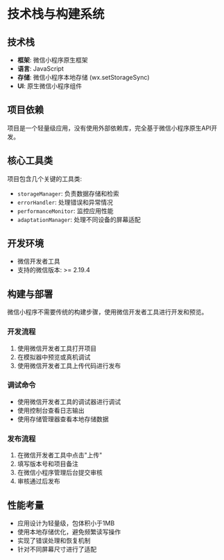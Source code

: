 # 技术栈与构建系统

## 技术栈
- **框架**: 微信小程序原生框架
- **语言**: JavaScript
- **存储**: 微信小程序本地存储 (wx.setStorageSync)
- **UI**: 原生微信小程序组件

## 项目依赖
项目是一个轻量级应用，没有使用外部依赖库，完全基于微信小程序原生API开发。

## 核心工具类
项目包含几个关键的工具类:
- `storageManager`: 负责数据存储和检索
- `errorHandler`: 处理错误和异常情况
- `performanceMonitor`: 监控应用性能
- `adaptationManager`: 处理不同设备的屏幕适配

## 开发环境
- 微信开发者工具
- 支持的微信版本: >= 2.19.4

## 构建与部署
微信小程序不需要传统的构建步骤，使用微信开发者工具进行开发和预览。

### 开发流程
1. 使用微信开发者工具打开项目
2. 在模拟器中预览或真机调试
3. 使用微信开发者工具上传代码进行发布

### 调试命令
- 使用微信开发者工具的调试器进行调试
- 使用控制台查看日志输出
- 使用存储管理器查看本地存储数据

### 发布流程
1. 在微信开发者工具中点击"上传"
2. 填写版本号和项目备注
3. 在微信小程序管理后台提交审核
4. 审核通过后发布

## 性能考量
- 应用设计为轻量级，包体积小于1MB
- 使用本地存储优化，避免频繁读写操作
- 实现了错误处理和恢复机制
- 针对不同屏幕尺寸进行了适配